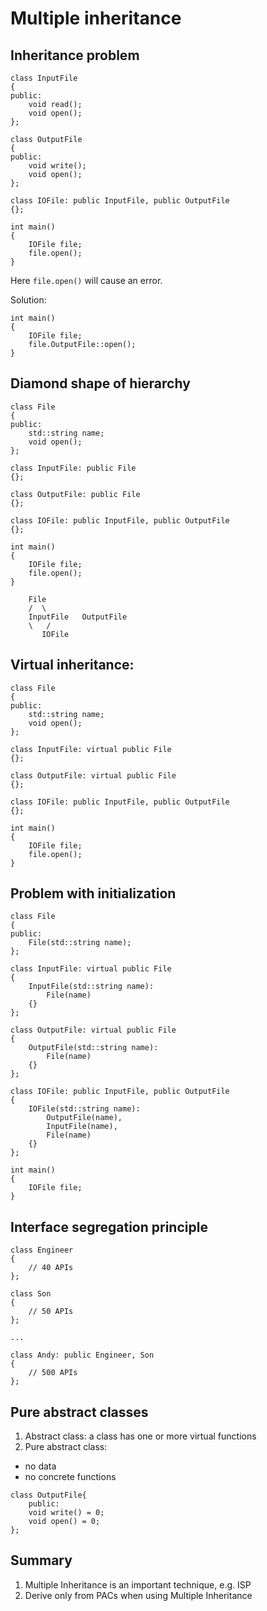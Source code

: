 # Multiple inheritance

## Inheritance problem

```
class InputFile
{
public:
	void read();
	void open();
};

class OutputFile
{
public:
	void write();
	void open();
};

class IOFile: public InputFile, public OutputFile
{};

int main()
{
	IOFile file;
	file.open();
}
```

Here `file.open()` will cause an error.

Solution:

```
int main()
{
	IOFile file;
	file.OutputFile::open();
}
```

## Diamond shape of hierarchy

```
class File
{
public:
	std::string name;
	void open();
};

class InputFile: public File
{};

class OutputFile: public File
{};

class IOFile: public InputFile, public OutputFile
{};

int main()
{
	IOFile file;
	file.open();
}
```

		File
		/  \
        InputFile   OutputFile
		\   /
	       IOFile

## Virtual inheritance:

```
class File
{
public:
	std::string name;
	void open();
};

class InputFile: virtual public File
{};

class OutputFile: virtual public File
{};

class IOFile: public InputFile, public OutputFile
{};

int main()
{
	IOFile file;
	file.open();
}
```

## Problem with initialization

```
class File
{
public:
	File(std::string name);
};

class InputFile: virtual public File
{
	InputFile(std::string name):
		File(name)
	{}
};

class OutputFile: virtual public File
{
	OutputFile(std::string name):
		File(name)
	{}
};

class IOFile: public InputFile, public OutputFile
{
	IOFile(std::string name):
		OutputFile(name),
		InputFile(name),
		File(name)
	{}
};

int main()
{
	IOFile file;
}
```

## Interface segregation principle

```
class Engineer
{
	// 40 APIs
};

class Son
{
	// 50 APIs
};

...

class Andy: public Engineer, Son
{
	// 500 APIs
};
```

## Pure abstract classes

1. Abstract class: a class has one or more virtual functions
2. Pure abstract class:
- no data
- no concrete functions

```
class OutputFile{
	public:
	void write() = 0;
	void open() = 0;
};
```

## Summary

1. Multiple Inheritance is an important technique, e.g. ISP
2. Derive only from PACs when using Multiple Inheritance
